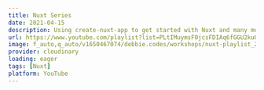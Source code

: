 ```yaml
---
title: Nuxt Series
date: 2021-04-15
description: Using create-nuxt-app to get started with Nuxt and many more videos showing off Nuxt and all its features.
url: https://www.youtube.com/playlist?list=PLtIMuymsF0jcsFDIAq6fGGU2kuOFrFPSm
image: f_auto,q_auto/v1650467074/debbie.codes/workshops/nuxt-playlist_2x_telgll.png
provider: cloudinary
loading: eager
tags: [Nuxt]
platform: YouTube
---
```

